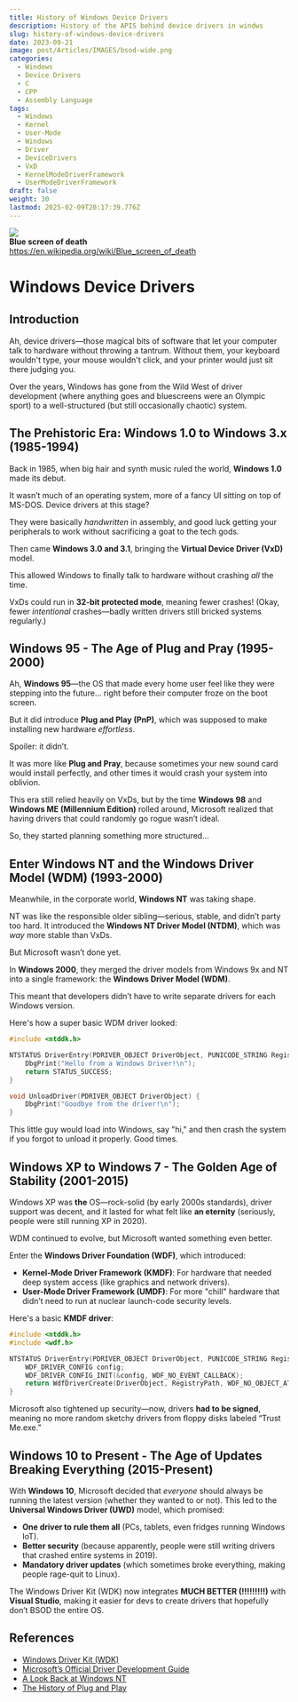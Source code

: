 ```yaml
---
title: History of Windows Device Drivers
description: History of the APIS behind device drivers in windws
slug: history-of-windows-device-drivers
date: 2023-09-21
image: post/Articles/IMAGES/bsod-wide.png
categories:
  - Windows
  - Device Drivers
  - C
  - CPP
  - Assembly Language
tags:
  - Windows
  - Kernel
  - User-Mode
  - Windows
  - Driver
  - DeviceDrivers
  - VxD
  - KernelModeDriverFramework
  - UserModeDriverFramework
draft: false
weight: 30
lastmod: 2025-02-09T20:17:39.776Z
---
```

![](/post/Articles/_New2/Pasted%20image%2020250205091148.png)\
**Blue screen of death**\
<https://en.wikipedia.org/wiki/Blue_screen_of_death>

# Windows Device Drivers

## Introduction

Ah, device drivers—those magical bits of software that let your computer talk to hardware without throwing a tantrum. Without them, your keyboard wouldn't type, your mouse wouldn't click, and your printer would just sit there judging you.

Over the years, Windows has gone from the Wild West of driver development (where anything goes and bluescreens were an Olympic sport) to a well-structured (but still occasionally chaotic) system.

<!-- 
So, let’s take a ride through history, from the early days of Windows 1.0, when dinosaurs roamed the Earth (or at least floppy disks did), to the present-day Windows 11 era, where drivers are safer, but still have a habit of randomly breaking on update day.
-->

## The Prehistoric Era: Windows 1.0 to Windows 3.x (1985-1994)

Back in 1985, when big hair and synth music ruled the world, **Windows 1.0** made its debut.

It wasn’t much of an operating system, more of a fancy UI sitting on top of MS-DOS. Device drivers at this stage?

They were basically *handwritten* in assembly, and good luck getting your peripherals to work without sacrificing a goat to the tech gods.

Then came **Windows 3.0 and 3.1**, bringing the **Virtual Device Driver (VxD)** model.

This allowed Windows to finally talk to hardware without crashing *all* the time.

VxDs could run in **32-bit protected mode**, meaning fewer crashes! (Okay, fewer *intentional* crashes—badly written drivers still bricked systems regularly.)

## Windows 95 - The Age of Plug and Pray (1995-2000)

Ah, **Windows 95**—the OS that made every home user feel like they were stepping into the future... right before their computer froze on the boot screen.

But it did introduce **Plug and Play (PnP)**, which was supposed to make installing new hardware *effortless*.

Spoiler: it didn’t.

It was more like **Plug and Pray**, because sometimes your new sound card would install perfectly, and other times it would crash your system into oblivion.

This era still relied heavily on VxDs, but by the time **Windows 98** and **Windows ME (Millennium Edition)** rolled around, Microsoft realized that having drivers that could randomly go rogue wasn’t ideal.

So, they started planning something more structured...

## Enter Windows NT and the Windows Driver Model (WDM) (1993-2000)

Meanwhile, in the corporate world, **Windows NT** was taking shape.

NT was like the responsible older sibling—serious, stable, and didn’t party too hard. It introduced the **Windows NT Driver Model (NTDM)**, which was *way* more stable than VxDs.

But Microsoft wasn’t done yet.

In **Windows 2000**, they merged the driver models from Windows 9x and NT into a single framework: the **Windows Driver Model (WDM)**.

This meant that developers didn’t have to write separate drivers for each Windows version.

<!--
Hooray for progress! 🎉
-->

Here's how a super basic WDM driver looked:

```c
#include <ntddk.h>

NTSTATUS DriverEntry(PDRIVER_OBJECT DriverObject, PUNICODE_STRING RegistryPath) {
    DbgPrint("Hello from a Windows Driver!\n");
    return STATUS_SUCCESS;
}

void UnloadDriver(PDRIVER_OBJECT DriverObject) {
    DbgPrint("Goodbye from the driver!\n");
}
```

This little guy would load into Windows, say "hi," and then crash the system if you forgot to unload it properly. Good times.

## Windows XP to Windows 7 - The Golden Age of Stability (2001-2015)

Windows XP was **the** OS—rock-solid (by early 2000s standards), driver support was decent, and it lasted for what felt like **an eternity** (seriously, people were still running XP in 2020).

WDM continued to evolve, but Microsoft wanted something even better.

Enter the **Windows Driver Foundation (WDF)**, which introduced:

* **Kernel-Mode Driver Framework (KMDF)**: For hardware that needed deep system access (like graphics and network drivers).
* **User-Mode Driver Framework (UMDF)**: For more "chill" hardware that didn’t need to run at nuclear launch-code security levels.

Here's a basic **KMDF driver**:

```c
#include <ntddk.h>
#include <wdf.h>

NTSTATUS DriverEntry(PDRIVER_OBJECT DriverObject, PUNICODE_STRING RegistryPath) {
    WDF_DRIVER_CONFIG config;
    WDF_DRIVER_CONFIG_INIT(&config, WDF_NO_EVENT_CALLBACK);
    return WdfDriverCreate(DriverObject, RegistryPath, WDF_NO_OBJECT_ATTRIBUTES, &config, WDF_NO_HANDLE);
}
```

Microsoft also tightened up security—now, drivers **had to be signed**, meaning no more random sketchy drivers from floppy disks labeled “Trust Me.exe.”

## Windows 10 to Present - The Age of Updates Breaking Everything (2015-Present)

With **Windows 10**, Microsoft decided that *everyone* should always be running the latest version (whether they wanted to or not). This led to the **Universal Windows Driver (UWD)** model, which promised:

* **One driver to rule them all** (PCs, tablets, even fridges running Windows IoT).
* **Better security** (because apparently, people were still writing drivers that crashed entire systems in 2019).
* **Mandatory driver updates** (which sometimes broke everything, making people rage-quit to Linux).

The Windows Driver Kit (WDK) now integrates **MUCH BETTER (!!!!!!!!!)** with **Visual Studio**, making it easier for devs to create drivers that hopefully don’t BSOD the entire OS.

<!-- 
## Conclusion

The evolution of Windows device drivers is a tale of trial, error, and occasional catastrophe. We've come a long way from the days of hand-coded assembly drivers and plug-and-pray nightmares. Nowadays, drivers are **safer, more stable, and more standardized** (even if Windows updates still break them from time to time).

If there’s one lesson here, it’s this: **Never, ever update a working driver unless you absolutely have to.**

-->

## References

* [Windows Driver Kit (WDK)](https://learn.microsoft.com/en-us/windows-hardware/drivers/)
* [Microsoft’s Official Driver Development Guide](https://learn.microsoft.com/en-us/windows-hardware/drivers/gettingstarted/)
* [A Look Back at Windows NT](https://en.wikipedia.org/wiki/Windows_NT)
* [The History of Plug and Play](https://en.wikipedia.org/wiki/Plug_and_play)
